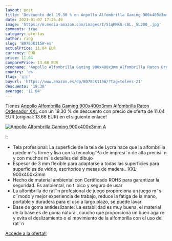 ```yaml
---
layout: post
title: 'Descuento del 19.30 % en Anpollo Alfombrilla Gaming 900x400x3mm A'
date: 2021-01-07 17:26:49
image: 'https://m.media-amazon.com/images/I/51qKMkG-c8L._SL200_.jpg'
comments: true
category: ofertas
author: ring
slug: 'B078JK115W-es'
actualPrice: 11.04 EUR
currency: EUR
price: 11.04
comparePrice: 13.68 EUR
prodname: 'Anpollo Alfombrilla Gaming 900x400x3mm Alfombrilla Raton Ordenador XXL'
country: 'es'
flag: '🇪🇸'
buyurl: 'https://www.amazon.es/dp/B078JK115W/?tag=tolees-21'
descuento: '19.30'
average: '11.04'
---
```


Tienes [Anpollo Alfombrilla Gaming 900x400x3mm Alfombrilla Raton Ordenador XXL](https://www.amazon.es/dp/B078JK115W/?tag=tolees-21) con un 19.30 % de descuento con precio de oferta de 11.04 EUR (original: 13.68 EUR) en el siguiente enlace!

[![Anpollo Alfombrilla Gaming 900x400x3mm A](https://m.media-amazon.com/images/I/51qKMkG-c8L._SL200_.jpg)](https://www.amazon.es/dp/B078JK115W/?tag=tolees-21)

ℹ️:

- Tela profesional: La superficie de la tela de Lycra hace que la alfombrilla quede m¨s firme y lisa con la tecnolog¨ªa de impresi¨n de alta precisi¨n y con muchos m¨s detalles del dibujo
- Espesor de 3 mm flexible para adaptarse a todas las superficies para superficies de vidrio, escritorios y mesas de madera.. XXL: 900x400x3mm
- Hecho de material ambiental con Certificado ROHS para garantizar la seguridad. Es ambiental, no t¨xico y seguro de usar
- La alfombrilla de rat¨n profesional de juego proporciona un juego m¨s c¨modo y mejor experiencia de trabajo, reduce la fatiga de la mano, portable y duradera para el uso a largo plazo, se puede lavar
- Base de goma antideslizante: La estabilidad es muy buena, el material de la base es de goma natural, caucho que proporciona un buen agarre y evita el deslizamiento o el movimiento de la alfombrilla con el uso del rat¨n

[Accede a la oferta!!](https://www.amazon.es/dp/B078JK115W/?tag=tolees-21)
